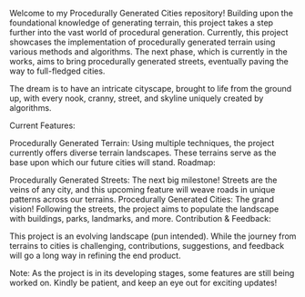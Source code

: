 Welcome to my Procedurally Generated Cities repository! Building upon the foundational knowledge of generating terrain, this project takes a step further into the vast world of procedural generation. Currently, this project showcases the implementation of procedurally generated terrain using various methods and algorithms. The next phase, which is currently in the works, aims to bring procedurally generated streets, eventually paving the way to full-fledged cities.

The dream is to have an intricate cityscape, brought to life from the ground up, with every nook, cranny, street, and skyline uniquely created by algorithms.

Current Features:

Procedurally Generated Terrain: Using multiple techniques, the project currently offers diverse terrain landscapes. These terrains serve as the base upon which our future cities will stand.
Roadmap:

Procedurally Generated Streets: The next big milestone! Streets are the veins of any city, and this upcoming feature will weave roads in unique patterns across our terrains.
Procedurally Generated Cities: The grand vision! Following the streets, the project aims to populate the landscape with buildings, parks, landmarks, and more.
Contribution & Feedback:

This project is an evolving landscape (pun intended). While the journey from terrains to cities is challenging, contributions, suggestions, and feedback will go a long way in refining the end product.

Note: As the project is in its developing stages, some features are still being worked on. Kindly be patient, and keep an eye out for exciting updates! 

